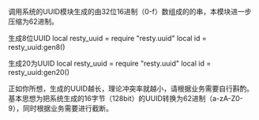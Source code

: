 调用系统的UUID模块生成的由32位16进制（0-f）数组成的的串，本模块进一步压缩为62进制。

生成8位UUID
local resty_uuid = require "resty.uuid" 
local id =  resty_uuid:gen8()

生成20为UUID
local resty_uuid = require "resty.uuid" 
local id =  resty_uuid:gen20()

正如你所想，生成的UUID越长，理论冲突率就越小，请根据业务需要自行斟酌。
基本思想为把系统生成的16字节（128bit）的UUID转换为62进制（a-zA-Z0-9），同时根据业务需要进行截断。


